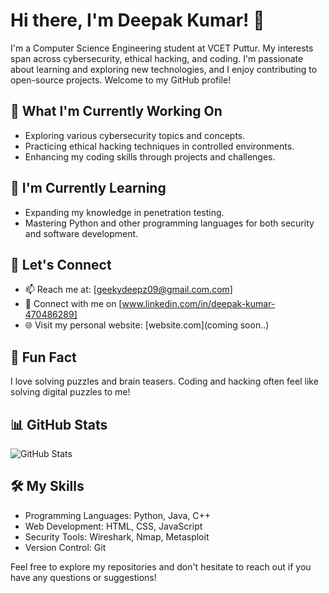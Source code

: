 # Hi there, I'm Deepak Kumar! 👋

I'm a Computer Science Engineering student at VCET Puttur. My interests span across cybersecurity, ethical hacking, and coding. I'm passionate about learning and exploring new technologies, and I enjoy contributing to open-source projects. Welcome to my GitHub profile!

## 🔭 What I'm Currently Working On

- Exploring various cybersecurity topics and concepts.
- Practicing ethical hacking techniques in controlled environments.
- Enhancing my coding skills through projects and challenges.

## 🌱 I'm Currently Learning

- Expanding my knowledge in penetration testing.
- Mastering Python and other programming languages for both security and software development.

## 💬 Let's Connect

- 📫 Reach me at: [geekydeepz09@gmail.com.com]
- 💼 Connect with me on [www.linkedin.com/in/deepak-kumar-470486289]
- 🌐 Visit my personal website: [website.com](coming soon..)

## 🚀 Fun Fact

I love solving puzzles and brain teasers. Coding and hacking often feel like solving digital puzzles to me!

## 📊 GitHub Stats

![GitHub Stats](https://github-readme-stats.vercel.app/api?username=deepz2609&show_icons=true&theme=dark)

## 🛠️ My Skills

- Programming Languages: Python, Java, C++
- Web Development: HTML, CSS, JavaScript
- Security Tools: Wireshark, Nmap, Metasploit
- Version Control: Git


Feel free to explore my repositories and don't hesitate to reach out if you have any questions or suggestions!

<!--
Note: Replace "yourusername" with your actual GitHub username and provide the correct links, email, and other details.
-->
